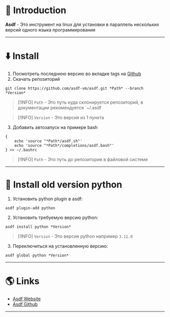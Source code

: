 # 📖 Introduction

**Asdf** - Это инструмент на linux для установки в параллель нескольких версий одного языка программирования

---

# ⬇️ Install

1. Посмотреть последнюю версию во вкладке tags на [Github](https://github.com/asdf-vm/asdf.git)
2. Скачать репозиторий

```shell
git clone https://github.com/asdf-vm/asdf.git *Path* --branch *Version*
```

>[!INFO] `Path` - Это путь куда склонируется репозиторий, в документации рекомендуется `~/.asdf 

>[!INFO] `Version` - Это версия из 1 пункта

3. Добавить автозапуск на примере bash

```shell
{
    echo 'source "*Path*/asdf.sh"'
    echo 'source "*Path*/completions/asdf.bash"'
} >> ~/.bashrc
```

>[!INFO] `Path` - Это путь до репозитория в файловой системе

---

# 🐍 Install old version python

1. Установить python plugin в asdf:

```shell
asdf plugin-add python
```

2. Установить требуемую версию python:

```shell
asdf install python *Version*
```

> [!INFO] `Version` - Это версия python например `3.11.0`

3. Переключиться на установленную версию:

```shell
asdf global python *Version*
```

---

# 🌎 Links

- [Asdf Website](https://asdf-vm.com)
- [Asdf Github](https://github.com/asdf-vm/asdf.git)

---
